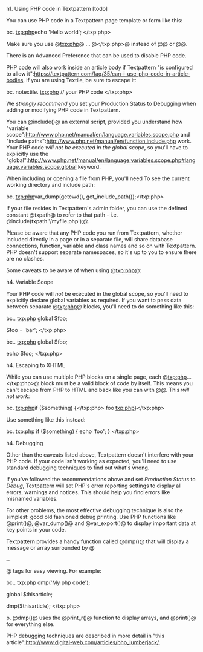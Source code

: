 h1. Using PHP code in Textpattern [todo]

You can use PHP code in a Textpattern page template or form like this:

bc. <txp:php>echo 'Hello world'; </txp:php>

Make sure you use @<txp:php>@ … @</txp:php>@ instead of @<?php … ?>@ or @<? … ?>@.

There is an Advanced Preference that can be used to disable PHP code.

PHP code will also work inside an article body if Textpattern "is configured to allow it":https://textpattern.com/faq/35/can-i-use-php-code-in-article-bodies. If you are using Textile, be sure to escape it:

bc. notextile. <txp:php> // your PHP code </txp:php>

We *strongly recommend* you set your Production Status to Debugging when adding or modifying PHP code in Textpattern.

You can @include()@ an external script, provided you understand how "variable scope":http://www.php.net/manual/en/language.variables.scope.php and "include paths":http://www.php.net/manual/en/function.include.php work. Your PHP code *will not be executed in the global scope*, so you'll have to explicitly use the "global":http://www.php.net/manual/en/language.variables.scope.php#language.variables.scope.global keyword.

When including or opening a file from PHP, you'll need
To see the current working directory and include path:

bc. <txp:php>var_dump(getcwd(), get_include_path());</txp:php>

If your file resides in Textpattern's admin folder, you can use the defined constant @txpath@ to refer to that path - i.e. @include(txpath.'/myfile.php');@.

Please be aware that any PHP code you run from Textpattern, whether included directly in a page or in a separate file, will share database connections, function, variable and class names and so on with Textpattern. PHP doesn't support separate namespaces, so it's up to you to ensure there are no clashes.

Some caveats to be aware of when using @<txp:php>@:

h4. Variable Scope

Your PHP code will *not* be executed in the global scope, so you'll need to explicitly declare global variables as required. If you want to pass data between separate @<txp:php>@ blocks, you'll need to do something like this:

bc.. <txp:php>
global $foo;

$foo = 'bar';
</txp:php>

bc.. <txp:php>
global $foo;

echo $foo;
</txp:php>

h4. Escaping to XHTML

While you can use multiple PHP blocks on a single page, each @<txp:php>…</txp:php>@ block must be a valid block of code by itself. This means you can't escape from PHP to HTML and back like you can with @<?php … ?>@. This *will not work*:

bc. <txp:php>if ($something) {</txp:php>
foo
<txp:php>}</txp:php>

Use something like this instead:

bc. <txp:php>
if ($something) {
echo 'foo';
}
</txp:php>

h4. Debugging

Other than the caveats listed above, Textpattern doesn't interfere with your PHP code. If your code isn't working as expected, you'll need to use standard debugging techniques to find out what's wrong.

If you've followed the recommendations above and set *Production Status* to *Debug*, Textpattern will set PHP's error reporting settings to display all errors, warnings and notices. This should help you find errors like misnamed variables.

For other problems, the most effective debugging technique is also the simplest: good old fashioned debug printing. Use PHP functions like @print()@, @var_dump()@ and @var_export()@ to display important data at key points in your code.

Textpattern provides a handy function called @dmp()@ that will display a message or array surrounded by @<pre>…</pre>@ tags for easy viewing. For example:

bc.. <txp:php>
dmp('My php code');

global $thisarticle;

dmp($thisarticle);
</txp:php>

p. @dmp()@ uses the @print_r()@ function to display arrays, and @print()@ for everything else.

PHP debugging techniques are described in more detail in "this article":http://www.digital-web.com/articles/php_lumberjack/.
